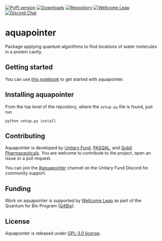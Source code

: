 [![PyPI version](https://badge.fury.io/py/aquapointer.svg)](https://badge.fury.io/py/aquapointer)
[![Downloads](https://static.pepy.tech/personalized-badge/aquapointer?period=total&units=international_system&left_color=black&right_color=green&left_text=Downloads)](https://pepy.tech/project/aquapointer)
[![Repository](https://img.shields.io/badge/GitHub-5C5C5C.svg?logo=github)](https://github.com/unitaryfund/aquapointer)
[![Wellcome Leap](https://img.shields.io/badge/Supported%20By-Wellcome%20Leap-FF2C4C.svg)](https://wellcomeleap.org)
[![Discord Chat](https://img.shields.io/badge/dynamic/json?color=blue&label=Discord&query=approximate_presence_count&suffix=%20online.&url=https%3A%2F%2Fdiscord.com%2Fapi%2Finvites%2FJqVGmpkP96%3Fwith_counts%3Dtrue)](http://discord.unitary.fund)


# aquapointer
Package applying quantum algorithms to find locations of water molecules in a protein cavity.

## Getting started
You can use [this notebook](notebooks/aquapointer_demo.ipynb) to get started with aquapointer. 

## Installing aquapointer
From the top level of the repository, where the `setup.py` file is found, just run
```
python setup.py install
```
## Contributing
Aquapointer is developed by [Unitary Fund](https://unitary.fund/), [PASQAL](https://www.pasqal.com/), and [Qubit Pharmaceuticals](https://www.qubit-pharmaceuticals.com/). You are welcome to contribute to the project, open an issue or a pull request. 

You can join the [#aquapointer](https://discord.gg/cV4nEpMz) channel on the Unitary Fund Discord for community support. 

## Funding
Work on aquapointer is supported by [Wellcome Leap](https://wellcomeleap.org/) as part of the Quantum for Bio Program ([Q4Bio](https://wellcomeleap.org/q4bio/program/)).

## License
Aquapointer is released under [GPL-3.0 license](https://github.com/unitaryfund/aquapointer#GPL-3.0-1-ov-file).

